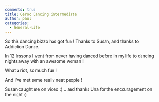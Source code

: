 ```yaml
---
comments: true
title: Ceroc Dancing intermediate
author: paul
categories:
  - General-Life
---
```

So this dancing bizzo has got fun ! Thanks to Susan, and thanks to Addiction Dance.
  
In 12 lessons I went from never having danced before in my life to dancing nights away with an awesome woman !

What a riot, so much fun !

And I've met some really neat people !

Susan caught me on video :) .. and thanks Una for the encouragement on the night :)
